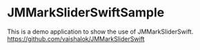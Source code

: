 # JMMarkSliderSwiftSample

This is a demo application to show the use of JMMarkSliderSwift.
https://github.com/vaishalok/JMMarkSliderSwift
